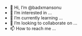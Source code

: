 - 👋 Hi, I’m @badxmansonu
- 👀 I’m interested in ...
- 🌱 I’m currently learning ...
- 💞️ I’m looking to collaborate on ...
- 📫 How to reach me ...

<!---
badxmansonu/badxmansonu is a ✨ special ✨ repository because its `README.md` (this file) appears on your GitHub profile.
You can click the Preview link to take a look at your changes.
--->
